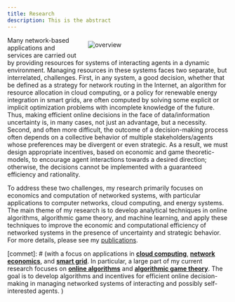 ```yaml
---
title: Research
description: This is the abstract
---
```


<a id="research_overview"></a>


<img src="/img/overview.png" style="max-width:30%; min-width:300px; float: right; margin:10px 20px" alt="overview"/>

Many network-based applications and services are carried out by providing resources for systems of interacting  agents in a dynamic environment. Managing resources in these systems faces two separate, but interrelated, challenges. First, in any system, a good decision, whether that be defined as a strategy for network routing in the Internet, an algorithm for resource allocation in cloud computing, or a policy for renewable energy integration in smart grids, are often computed by solving some explicit or implicit optimization problems with incomplete knowledge of the future. Thus,  making efficient online decisions in the face of data/information uncertainty is, in many cases, not just an advantage, but a necessity. Second, and often more difficult, the outcome of a decision-making process often depends on a collective behavior of multiple stakeholders/agents whose preferences may  be divergent or even strategic. As a result, we must design appropriate incentives, based on economic and game theoretic-models, to encourage agent interactions towards a desired direction; otherwise, the  decisions cannot be implemented with a guaranteed efficiency and rationality. 


To address these two challenges, my research primarily focuses on economics and computation of networked systems, with particular applications to computer networks, cloud computing, and energy systems.  The main theme of my research is to develop analytical techniques in online algorithms, algorithmic game theory, and machine learning, and apply these techniques to improve the economic and computational efficiency of networked systems in the presence of uncertainty and strategic behavior. For more details, please see my [publications](/publications). 



[commet]: # (with a focus on applications in [**cloud computing**](/research/#cloud_computing), [**network economics**](/research/#networking), and [**smart grid**](/research/#smart_grid). In particular, a large part of my current research focuses on [**online algorithms**](/research/#online_algorithms) and [**algorithmic game theory**](/research/#mechanism_design). The goal is to develop algorithms and incentives for efficient online decision-making in managing networked systems of interacting and possibly self-interested agents. ) 


[comment]: # (I believe that solutions to alleviate or resolve these research challenges provide insights into how to tackle many societal challenges such as computing efficiency, cyber security, energy sustainability, traffic congestion, and climate change, etc. e.g., random job arrivals in cloud computing or volatile renewable energy generation in energy systems. The design of economic incentives, termed as mechanism design, sits at the intersection of artificial intelligence and economics, and has led to transformative applications in various domains such as online advertising and on-demand service platforms. My research)

[comment]: # (For examples, how incentives influence the behavior of self-interested agents, and thus the peformance of online decisions? how online decisions influence the outcome of incentives if there exist zero knowledge of future information? )

